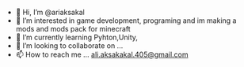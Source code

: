 - 👋 Hi, I’m @ariaksakal
- 👀 I’m interested in game development, programing and im making a mods and mods pack for minecraft
- 🌱 I’m currently learning Pyhton,Unity,
- 💞️ I’m looking to collaborate on ...
- 📫 How to reach me ... ali.aksakakal.405@gmail.com 

<!---
ariaksakal/ariaksakal is a ✨ special ✨ repository because its `README.md` (this file) appears on your GitHub profile.
You can click the Preview link to take a look at your changes.
--->
